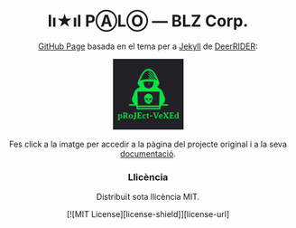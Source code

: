 <h1 align="center">lı★ıl PⒶLⓄ — BLZ Corp.</h1>

<p align="center"><a href="https://pages.github.com">GitHub Page</a> basada en el tema per a <a href="https://jekyllrb.com">Jekyll</a> de <a href="https://github.com/akiritsu">DeerRIDER</a>:</p>

<p align="center"><a href="https://github.com/akiritsu/pRoJEct-VeXEd"><img src="src/assets/img/favicon.png" alt="Logo" width="125" height="125"></a></p>
  
<p align="center">Fes click a la imatge per accedir a la pàgina del projecte original i a la seva <a href="https://github.com/akiritsu/pRoJEct-VeXEd/blob/master/README.md">documentació</a>.</p>

<h3 align="center">Llicència</h3>

<p align="center">Distribuït sota llicència MIT.</p>

<p style="text-align: center;">[![MIT License][license-shield]][license-url]</p>

<p align="center"><a href="https://github.com/mantekillah/palo/blob/master/LICENSE"><img="https://img.shields.io/github/license/mantekillah/palo.svg" alt="License"></a></p>

[license-shield]: https://img.shields.io/github/license/akiritsu/pRoJEct-VeXEd.svg?style=flat-square
[license-url]: https://github.com/akiritsu/pRoJEct-VeXEd/blob/master/LICENSE
